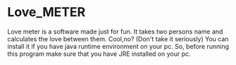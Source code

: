 # Love_METER

 Love meter is a software made just for fun. It takes two persons name and calculates the love between them. Cool,no? (Don't take it seriously)
 You can install it if you have java runtime environment on your pc. So, before running this program make sure that you have JRE installed on your pc. 
